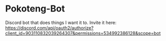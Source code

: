 # Pokoteng-Bot

Discord bot that does things I want it to.
Invite it here: https://discord.com/api/oauth2/authorize?client_id=903110832039264307&permissions=534992386128&scope=bot
